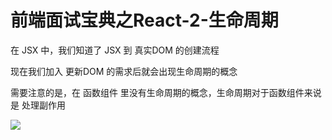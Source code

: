 # 前端面试宝典之React-2-生命周期

在 JSX 中，我们知道了 JSX 到 真实DOM 的创建流程

现在我们加入 更新DOM 的需求后就会出现生命周期的概念

需要注意的是，在 函数组件 里没有生命周期的概念，生命周期对于函数组件来说是 处理副作用

![](https://kingan-md-img.oss-cn-guangzhou.aliyuncs.com/blog/202308131716718.png)


